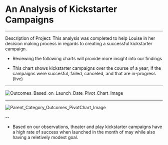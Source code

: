 # An Analysis of Kickstarter Campaigns
---
Description of Project: This analysis was completed to help Louise in her decision making process in regards to creating a successful kickstarter campaign.
* Reviewing the following charts will provide more insight into our findings
- This chart shows kickstarter campaigns over the course of a year; if the campaigns were succesful, failed, canceled, and that are in-progress (live)
---
![Outcomes_Based_on_Launch_Date_Pivot_Chart_Image](https://user-images.githubusercontent.com/90698381/134597905-25806cfd-161c-47d7-88f6-2d6592ee376f.png)

---
![Parent_Category_Outcomes_PivotChart_Image](https://user-images.githubusercontent.com/90698381/134597915-d90b606e-1173-428e-9e1b-c3faf1da48d9.png)

--
* Based on our observations, theater and play kickstarter campaigns have a high rate of success when launched in the month of may while also having a reletively modest goal.
